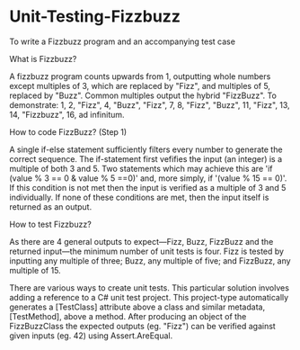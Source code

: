 # Unit-Testing-Fizzbuzz
To write a Fizzbuzz program and an accompanying test case

What is Fizzbuzz?

A fizzbuzz program counts upwards from 1, outputting whole numbers except multiples of 3, which are replaced by "Fizz", and multiples of 5, replaced by "Buzz". Common multiples output the hybrid "FizzBuzz". To demonstrate: 1, 2, "Fizz", 4, "Buzz", "Fizz", 7, 8, "Fizz", "Buzz", 11, "Fizz", 13, 14, "Fizzbuzz", 16, ad infinitum.

How to code FizzBuzz? (Step 1)

A single if-else statement sufficiently filters every number to generate the correct sequence. The if-statement first vefifies the input (an integer) is a multiple of both 3 and 5. Two statements which may achieve this are 'if (value % 3 == 0 & value % 5 ==0)' and, more simply, if '(value % 15 == 0)'. If this condition is not met then the input is verified as a multiple of 3 and 5 individually. If none of these conditions are met, then the input itself is returned as an output.

How to test Fizzbuzz?

As there are 4 general outputs to expect—Fizz, Buzz, FizzBuzz and the returned input—the minimum number of unit tests is four. Fizz is tested by inputting any multiple of three; Buzz, any multiple of five; and FizzBuzz, any multiple of 15.

There are various ways to create unit tests. This particular solution involves adding a reference to a C# unit test project. This project-type automatically generates a [TestClass] attribute above a class and similar metadata, [TestMethod], above a method. After producing an object of the FizzBuzzClass the expected outputs (eg. "Fizz") can be verified against given inputs (eg. 42) using Assert.AreEqual.
